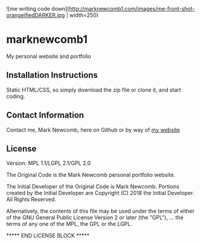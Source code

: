 ![me writing code down](http://marknewcomb1.com/images/me-front-shot-orangeifiedDARKER.jpg | width=250)
# marknewcomb1
My personal website and portfolio

## Installation Instructions
Static HTML/CSS, so simply download the zip file or clone it, and start coding. 

## Contact Information

Contact me, Mark Newcomb, here on Github or by way of [my website](http://marknewcomb1.com)

## License

Version: MPL 1.1/LGPL 2.1/GPL 2.0

The Original Code is the Mark Newcomb personal portfolio website.

The Initial Developer of the Original Code is
Mark Newcomb.
Portions created by the Initial Developer are Copyright (C) 2018
the Initial Developer. All Rights Reserved.

Alternatively, the contents of this file may be used under the terms of
either of the GNU General Public License Version 2 or later (the "GPL"),
...
the terms of any one of the MPL, the GPL or the LGPL.

***** END LICENSE BLOCK *****
